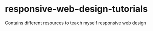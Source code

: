 # responsive-web-design-tutorials
Contains different resources to teach myself responsive web design

